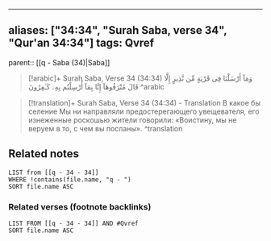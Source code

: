 
---
aliases: ["34:34", "Surah Saba, verse 34", "Qur'an 34:34"]
tags: Qvref
---

parent:: [[q - Saba (34)|Saba]]

> [!arabic]+ Surah Saba, Verse 34 (34:34)
> <span class="quran-arabic">وَمَآ أَرْسَلْنَا فِى قَرْيَةٍ مِّن نَّذِيرٍ إِلَّا قَالَ مُتْرَفُوهَآ إِنَّا بِمَآ أُرْسِلْتُم بِهِۦ كَـٰفِرُونَ</span>
^arabic

> [!translation]+ Surah Saba, Verse 34 (34:34) - Translation
> В какое бы селение Мы ни направляли предостерегающего увещевателя, его изнеженные роскошью жители говорили: «Воистину, мы не веруем в то, с чем вы посланы».
^translation



## Related notes
```dataview
LIST from [[q - 34 - 34]]
WHERE !contains(file.name, "q - ")
SORT file.name ASC
```

### Related verses (footnote backlinks)
```dataview
LIST FROM [[q - 34 - 34]] AND #Qvref
SORT file.name ASC
```

